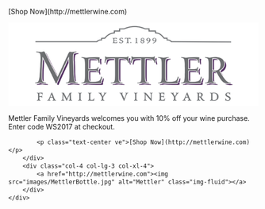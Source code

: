 <div class="card">
    <div class="row">
        <p class="text-center vab d-none d-md-block">[Shop Now](http://mettlerwine.com)</p>
        <div class="col-8 col-lg-9 col-xl-8 card-body align-self-center">
            <a href="http://mettlerwine.com"><img src="images/MettlerLogo.png" alt="Mettler" class="img-fluid"></a>
            <p class="card-text text-center">Mettler Family Vineyards welcomes you with 10% off your wine purchase. Enter code WS2017 at checkout.</p>

            <p class="text-center ve">[Shop Now](http://mettlerwine.com)</p>
        </div>
        <div class="col-4 col-lg-3 col-xl-4">
            <a href="http://mettlerwine.com"><img src="images/MettlerBottle.jpg" alt="Mettler" class="img-fluid"></a>
        </div>
    </div>
</div>

